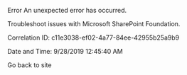 Error An unexpected error has occurred.

Troubleshoot issues with Microsoft SharePoint Foundation.

Correlation ID: c11e3038-ef02-4a77-84ee-42955b25a9b9

Date and Time: 9/28/2019 12:45:40 AM

Go back to site